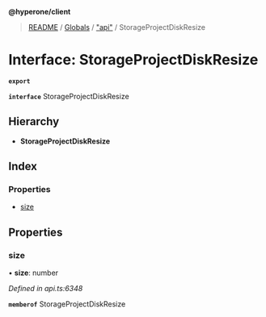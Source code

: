 **@hyperone/client**

> [README](../README.md) / [Globals](../globals.md) / ["api"](../modules/_api_.md) / StorageProjectDiskResize

# Interface: StorageProjectDiskResize

**`export`** 

**`interface`** StorageProjectDiskResize

## Hierarchy

* **StorageProjectDiskResize**

## Index

### Properties

* [size](_api_.storageprojectdiskresize.md#size)

## Properties

### size

•  **size**: number

*Defined in api.ts:6348*

**`memberof`** StorageProjectDiskResize
